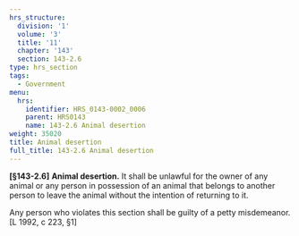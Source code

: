 ```yaml
---
hrs_structure:
  division: '1'
  volume: '3'
  title: '11'
  chapter: '143'
  section: 143-2.6
type: hrs_section
tags:
  - Government
menu:
  hrs:
    identifier: HRS_0143-0002_0006
    parent: HRS0143
    name: 143-2.6 Animal desertion
weight: 35020
title: Animal desertion
full_title: 143-2.6 Animal desertion
---
```

**[§143-2.6]** **Animal desertion.** It shall be unlawful for the owner of any animal or any person in possession of an animal that belongs to another person to leave the animal without the intention of returning to it.

Any person who violates this section shall be guilty of a petty misdemeanor. [L 1992, c 223, §1]